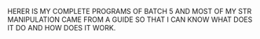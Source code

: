 HERER IS MY COMPLETE PROGRAMS OF BATCH 5 AND MOST OF MY STR MANIPULATION CAME FROM A GUIDE SO THAT I CAN KNOW WHAT DOES IT DO AND HOW DOES IT WORK.
